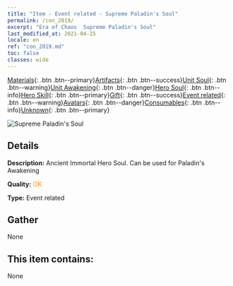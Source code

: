```yaml
---
title: "Item - Event related - Supreme Paladin's Soul"
permalink: /con_2019/
excerpt: "Era of Chaos  Supreme Paladin's Soul"
last_modified_at: 2021-04-25
locale: en
ref: "con_2019.md"
toc: false
classes: wide
---
```

 [Materials](/Items/){: .btn .btn--primary}[Artifacts](/Items/Artifacts/){: .btn .btn--success}[Unit Soul](/Items/UnitSoul/){: .btn .btn--warning}[Unit Awakening](/Items/UnitAwakening/){: .btn .btn--danger}[Hero Soul](/Items/HeroSoul/){: .btn .btn--info}[Hero Skill](/Items/HeroSkill/){: .btn .btn--primary}[Gift](/Items/Gift/){: .btn .btn--success}[Event related](/Items/Events/){: .btn .btn--warning}[Avatars](/Items/Avatars/){: .btn .btn--danger}[Consumables](/Items/Consumables/){: .btn .btn--info}[Unknown](/Items/Unknown/){: .btn .btn--primary}

 ![Supreme Paladin's Soul](/images/t/juexing_108.png)

## Details
 **Description:** Ancient Immortal Hero Soul. Can be used for Paladin's Awakening

 **Quality:** <span style="color: #FF8C00">OK</span>

 **Type:** Event related

## Gather

  None

## This item contains:

  None


